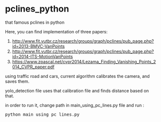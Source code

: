 # pclines_python
that famous pclines in python

Here, you can find implementation of three papers:

1. http://www.fit.vutbr.cz/research/groups/graph/pclines/pub_page.php?id=2013-BMVC-VanPoints
2. http://www.fit.vutbr.cz/research/groups/graph/pclines/pub_page.php?id=2014-ITS-MotionVanPoints
3. https://www.zpascal.net/cvpr2014/Lezama_Finding_Vanishing_Points_2014_CVPR_paper.pdf

using traffic road and cars, current algorithm calibrates the camera, and saves them.

yolo_detection file uses that calibration file and finds distance based on that.

in order to run it, change path in main_using_pc_lines.py file and run :
<pre>
python main_using_pc_lines.py
</pre>

